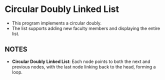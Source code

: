 # Circular Doubly Linked List

- This program implements a circular doubly.
- The list supports adding new faculty members and displaying the entire list.

## NOTES

- **Circular Doubly Linked List**: Each node points to both the next and previous nodes, with the last node linking back to the head, forming a loop.
